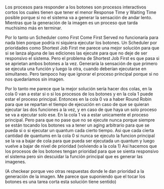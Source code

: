 Los procesos para responder a los botones son procesos interactivos cortos los cuales tienen que tener el menor Response Time y Waiting Time posible porque si no el sistema va a generar la sensación de andar lento. Mientras que la generación de la imagen es un proceso que tarda muchisimo más en terminar. 

Por lo tanto un Scheduler como First Come First Served no funcionaría para nada bien porque podría ni siquiera ejecutar los botones. 
Un Scheduler por prioridades como Shortest Job First me parece una mejor solución para que si se lanza alguna de las ediciones las ejecute para que no deje de ser responsivo el sistema. 
Pero el problema de Shortest Job First es que pasa si se aprietan ambos botones a la vez. Generaría la sensación de que primero se ejecuta una función y luego la otra, cuando deberían ejecutarse en simultaneo. 
Pero tampoco hay que ignorar el proceso principal porque si no nos quedaríamos sin imagen. 

Por lo tanto me parece que la mejor solución sería hacer dos colas, en la cola 0 van a estar si o si los procesos de los botones y en la cola 1 puede estar el proceso principal.
Entonces en la cola 0 va a haber Round Robin para que se repartan el tiempo de ejecución en caso de que se quieran ejecutar las dos funciones a la vez, y en caso de que haya un solo proceso se va a ejecutar solo ese.
En la cola 1 va a estar unicamente el proceso principal. Pero para que no pase que no se ejecute nunca porque siempre se están tocando los botones va a tener un aging arbitrario para que se pueda si o si ejecutar un quantum cada cierto tiempo. Asi que cada cierta cantidad de quantums en la cola 0 si nunca se ejecuto la funcion principal se la va a bajar de cola para que pueda ser ejecutada un quantum y luego vuelve a bajar de nivel de prioridad (volviendo a la cola 1)
Así hacemos que los procesos de los botones tengan prioridad para que se sienta responsivo el sistema pero sin descuidar la función principal que es generar las imagenes. 

(A checkear porque veo otras respuestas donde le dan prioridad a la generación de la imagen. Me parece que suponiendo que el tocar los botones es una tarea corta esta solución tiene sentido)
